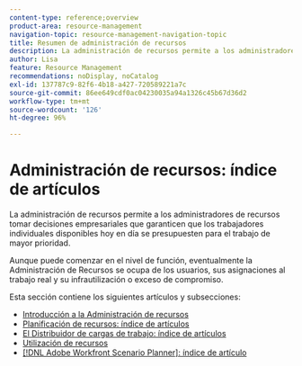 ```yaml
---
content-type: reference;overview
product-area: resource-management
navigation-topic: resource-management-navigation-topic
title: Resumen de administración de recursos
description: La administración de recursos permite a los administradores de recursos tomar decisiones empresariales que garanticen que los trabajadores individuales disponibles hoy en día se presupuesten para el trabajo de mayor prioridad. Aunque puede comenzar en el nivel de función, eventualmente la Administración de recursos se preocupa por los usuarios y su infrautilización o exceso de compromiso.
author: Lisa
feature: Resource Management
recommendations: noDisplay, noCatalog
exl-id: 137787c9-82f6-4b18-a427-720589221a7c
source-git-commit: 86ee649cdf0ac04230035a94a1326c45b67d36d2
workflow-type: tm+mt
source-wordcount: '126'
ht-degree: 96%

---
```


# Administración de recursos: índice de artículos

<!--Audited: 01/2024-->

La administración de recursos permite a los administradores de recursos tomar decisiones empresariales que garanticen que los trabajadores individuales disponibles hoy en día se presupuesten para el trabajo de mayor prioridad.

Aunque puede comenzar en el nivel de función, eventualmente la Administración de Recursos se ocupa de los usuarios, sus asignaciones al trabajo real y su infrautilización o exceso de compromiso.

Esta sección contiene los siguientes artículos y subsecciones:

* [Introducción a la Administración de recursos ](../../resource-mgmt/resource-mgmt-overview/get-started-resource-management.md)
* [Planificación de recursos: índice de artículos](/help/quicksilver/resource-mgmt/resource-planning/resource-planning-overview.md)
* [El Distribuidor de cargas de trabajo: índice de artículos](/help/quicksilver/resource-mgmt/workload-balancer/workload-balancer.md)
* [Utilización de recursos](/help/quicksilver/resource-mgmt/resource-utilization/resource-utilization.md)
* [[!DNL Adobe Workfront Scenario Planner]: índice de artículo](/help/quicksilver/scenario-planner/scenario-planning.md)




